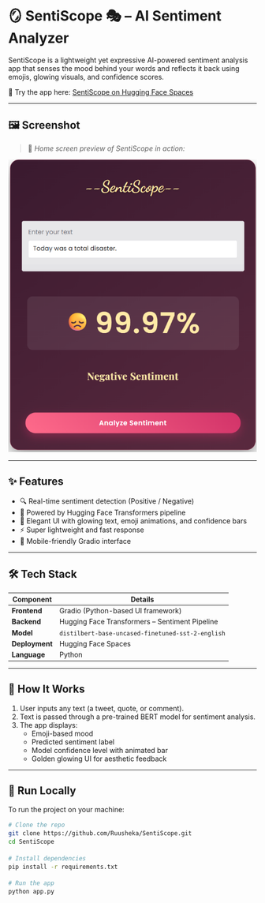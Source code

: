 # 🪞 SentiScope 🎭 – AI Sentiment Analyzer

SentiScope is a lightweight yet expressive AI-powered sentiment analysis app that senses the mood behind your words and reflects it back using emojis, glowing visuals, and confidence scores.

🚀 Try the app here: [SentiScope on Hugging Face Spaces](https://huggingface.co/spaces/Ruusheka/SentiScope)

---
## 🖼️ Screenshot

> 📸 _Home screen preview of SentiScope in action:_

![SentiScope Screenshot](assets/pic1.png)

---

## ✨ Features

- 🔍 Real-time sentiment detection (Positive / Negative)
- 🧠 Powered by Hugging Face Transformers pipeline
- 💫 Elegant UI with glowing text, emoji animations, and confidence bars
- ⚡ Super lightweight and fast response
- 📱 Mobile-friendly Gradio interface

---

## 🛠️ Tech Stack

| Component       | Details                                    |
|----------------|---------------------------------------------|
| **Frontend**    | Gradio (Python-based UI framework)         |
| **Backend**     | Hugging Face Transformers – Sentiment Pipeline |
| **Model**       | `distilbert-base-uncased-finetuned-sst-2-english` |
| **Deployment**  | Hugging Face Spaces                        |
| **Language**    | Python                                     |

---

## 🧠 How It Works

1. User inputs any text (a tweet, quote, or comment).
2. Text is passed through a pre-trained BERT model for sentiment analysis.
3. The app displays:
   - Emoji-based mood
   - Predicted sentiment label
   - Model confidence level with animated bar
   - Golden glowing UI for aesthetic feedback

---

## 🧪 Run Locally

To run the project on your machine:

```bash
# Clone the repo
git clone https://github.com/Ruusheka/SentiScope.git
cd SentiScope

# Install dependencies
pip install -r requirements.txt

# Run the app
python app.py
